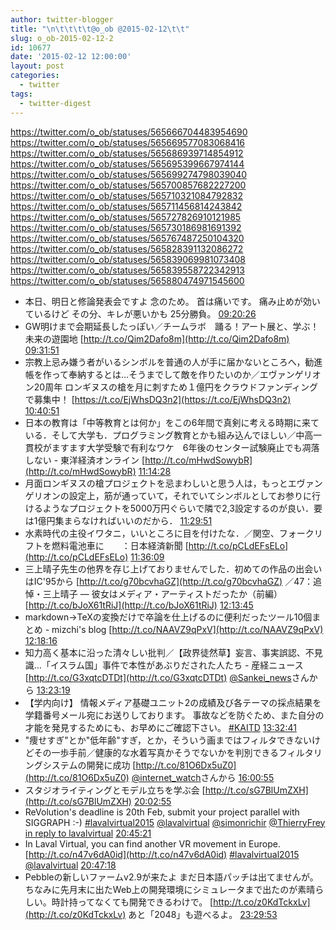 ```yaml
---
author: twitter-blogger
title: "\n\t\t\t\t@o_ob @2015-02-12\t\t"
slug: o_ob-2015-02-12-2
id: 10677
date: '2015-02-12 12:00:00'
layout: post
categories:
  - twitter
tags:
  - twitter-digest
---
```


https://twitter.com/o_ob/statuses/565666704483954690 https://twitter.com/o_ob/statuses/565669577083068416 https://twitter.com/o_ob/statuses/565686939714854912 https://twitter.com/o_ob/statuses/565695399667974144 https://twitter.com/o_ob/statuses/565699274798039040 https://twitter.com/o_ob/statuses/565700857682227200 https://twitter.com/o_ob/statuses/565710321084792832 https://twitter.com/o_ob/statuses/565711456814243842 https://twitter.com/o_ob/statuses/565727826910121985 https://twitter.com/o_ob/statuses/565730186981691392 https://twitter.com/o_ob/statuses/565767487250104320 https://twitter.com/o_ob/statuses/565828391132086272 https://twitter.com/o_ob/statuses/565839069981073408 https://twitter.com/o_ob/statuses/565839558722342913 https://twitter.com/o_ob/statuses/565880474971545600  

*   本日、明日と修論発表会ですよ 念のため。 首は痛いです。 痛み止めが効いているけど その分、キレが悪いかも 25分勝負。 [09:20:26](https://twitter.com/o_ob/statuses/565666704483954690)
*   GW明けまで会期延長したっぽい／チームラボ　踊る！アート展と、学ぶ！未来の遊園地 [http://t.co/Qim2Dafo8m](http://t.co/Qim2Dafo8m) [09:31:51](https://twitter.com/o_ob/statuses/565669577083068416)
*   宗教上忌み嫌う者がいるシンボルを普通の人が手に届かないところへ，勧進帳を作って奉納するとは…そうまでして敵を作りたいのか／エヴァンゲリオン20周年 ロンギヌスの槍を月に刺すため１億円をクラウドファンディングで募集中！ [https://t.co/EjWhsDQ3n2](https://t.co/EjWhsDQ3n2) [10:40:51](https://twitter.com/o_ob/statuses/565686939714854912)
*   日本の教育は「中等教育とは何か」をこの6年間で真剣に考える時期に来ている．そして大学も．プログラミング教育とかも組み込んでほしい／中高一貫校がますます大学受験で有利なワケ　6年後のセンター試験廃止でも凋落しない - 東洋経済オンライン [http://t.co/mHwdSowybR](http://t.co/mHwdSowybR) [11:14:28](https://twitter.com/o_ob/statuses/565695399667974144)
*   月面ロンギヌスの槍プロジェクトを忌まわしいと思う人は，もっとエヴァンゲリオンの設定上，筋が通っていて，それでいてシンボルとしてお参りに行けるようなプロジェクトを5000万円ぐらいで隣で2,3設定するのが良い．要は1億円集まらなければいいのだから． [11:29:51](https://twitter.com/o_ob/statuses/565699274798039040)
*   水素時代の主役イワタニ，いいところに目を付けたな．／関空、フォークリフトを燃料電池車に　　：日本経済新聞 [http://t.co/pCLdEFsELo](http://t.co/pCLdEFsELo) [11:36:09](https://twitter.com/o_ob/statuses/565700857682227200)
*   三上晴子先生の他界を存じ上げておりませんでした．初めての作品の出会いはIC'95から [http://t.co/g70bcvhaGZ](http://t.co/g70bcvhaGZ) ／47：追悼・三上晴子 — 彼女はメディア・アーティストだったか（前編） [http://t.co/bJoX61tRiJ](http://t.co/bJoX61tRiJ) [12:13:45](https://twitter.com/o_ob/statuses/565710321084792832)
*   markdown->TeXの変換だけで卒論を仕上げるのに便利だったツール10個まとめ - mizchi's blog [http://t.co/NAAVZ9qPxV](http://t.co/NAAVZ9qPxV) [12:18:16](https://twitter.com/o_ob/statuses/565711456814243842)
*   知力高く基本に沿った清々しい批判／【政界徒然草】妄言、事実誤認、不見識…「イスラム国」事件で本性があぶりだされた人たち - 産経ニュース [http://t.co/G3xqtcDTDt](http://t.co/G3xqtcDTDt) [@Sankei_news](https://twitter.com/Sankei_news)さんから [13:23:19](https://twitter.com/o_ob/statuses/565727826910121985)
*   【学内向け】 情報メディア基礎ユニット2の成績及び各テーマの採点結果を学籍番号メール宛にお送りしております。 事故などを防ぐため、また自分の才能を発見するためにも、お早めにご確認下さい。 [#KAITD](https://twitter.com/search?q=%23KAITD&src=hash) [13:32:41](https://twitter.com/o_ob/statuses/565730186981691392)
*   "痩せすぎ"とか"低年齢"すぎ，とか，そういう画まではフィルタできないけどその一歩手前／健康的な水着写真かそうでないかを判別できるフィルタリングシステムの開発に成功 [http://t.co/81O6Dx5uZ0](http://t.co/81O6Dx5uZ0) [@internet_watch](https://twitter.com/internet_watch)さんから [16:00:55](https://twitter.com/o_ob/statuses/565767487250104320)
*   スタジオライティングとモデル立ちを学ぶ会 [http://t.co/sG7BlUmZXH](http://t.co/sG7BlUmZXH) [20:02:55](https://twitter.com/o_ob/statuses/565828391132086272)
*   ReVolution's deadline is 20th Feb, submit your project parallel with SIGGRAPH :-) [#lavalvirtual2015](https://twitter.com/search?q=%23lavalvirtual2015&src=hash) [@lavalvirtual](https://twitter.com/lavalvirtual) [@simonrichir](https://twitter.com/simonrichir) [@ThierryFrey](https://twitter.com/ThierryFrey) [in reply to lavalvirtual](https://twitter.com/lavalvirtual/statuses/565459026767790081) [20:45:21](https://twitter.com/o_ob/statuses/565839069981073408)
*   In Laval Virtual, you can find another VR movement in Europe. [http://t.co/n47v6dA0id](http://t.co/n47v6dA0id) [#lavalvirtual2015](https://twitter.com/search?q=%23lavalvirtual2015&src=hash) [@lavalvirtual](https://twitter.com/lavalvirtual) [20:47:18](https://twitter.com/o_ob/statuses/565839558722342913)
*   Pebbleの新しいファームv2.9が来たよ まだ日本語パッチは出てませんが。 ちなみに先月末に出たWeb上の開発環境にシミュレータまで出たのが素晴らしい。時計持ってなくても開発できるわけで。 [http://t.co/z0KdTckxLv](http://t.co/z0KdTckxLv) あと「2048」も遊べるよ。 [23:29:53](https://twitter.com/o_ob/statuses/565880474971545600)